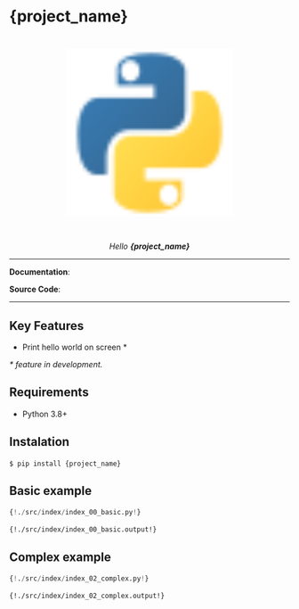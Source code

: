# {project_name}

<p align="center" style="margin: 3em">
  <a href="">
    <img src="python.svg" alt="{project_name}" width="300"/>
  </a>
</p>

<p align="center">
    <em>Hello <b>{project_name}</b></em>
</p>

---

**Documentation**: <a href="#" target="_blank"></a>

**Source Code**: <a href="#" target="_blank"></a>

---


## Key Features

- Print hello world on screen *

*\* feature in development.*


## Requirements

 - Python 3.8+


## Instalation
```
$ pip install {project_name}
```


## Basic example

```python
{!./src/index/index_00_basic.py!}
```

```
{!./src/index/index_00_basic.output!}
```


## Complex example

```python
{!./src/index/index_02_complex.py!}
```

```
{!./src/index/index_02_complex.output!}
```
